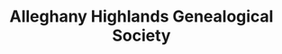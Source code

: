 ---
layout: repo
title: "Alleghany Highlands Genealogical Society"
id: 16134
permalink: repos/16134/
---